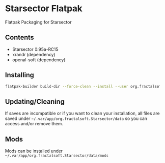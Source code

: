 # Starsector Flatpak

Flatpak Packaging for Starsector

## Contents

* Starsector 0.95a-RC15
* xrandr (dependency)
* openal-soft (dependency)

## Installing

```bash
flatpak-builder build-dir --force-clean --install --user org.fractalsoft.Starsector.yml
```

## Updating/Cleaning 

If saves are incompatible or if you want to clean your installation, all files are saved under ```~/.var/app/org.fractalsoft.Starsector/data``` so you can access and/or remove them.

## Mods

Mods can be installed under ```~/.var/app/org.fractalsoft.Starsector/data/mods```
